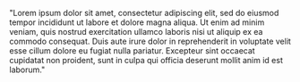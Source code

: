 "Lorem ipsum dolor sit amet, consectetur adipiscing elit, sed do eiusmod tempor incididunt ut
 labore et dolore magna aliqua. Ut enim ad minim veniam, quis nostrud exercitation ullamco 
 laboris nisi ut aliquip ex ea commodo consequat. Duis aute irure dolor in reprehenderit in 
 voluptate velit esse cillum dolore eu fugiat nulla pariatur. Excepteur sint occaecat cupidatat
  non proident, sunt in culpa qui officia deserunt mollit anim id est laborum."
